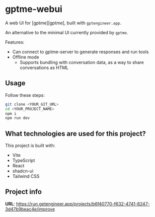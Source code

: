 # gptme-webui

A web UI for [gptme][gptme], built with `gptengineer.app`.

An alternative to the minimal UI currently provided by `gptme`.

Features:

 - Can connect to gptme-server to generate responses and run tools
 - Offline mode
   - Supports bundling with conversation data, as a way to share conversations as HTML

## Usage


Follow these steps:

```sh
git clone <YOUR_GIT_URL>
cd <YOUR_PROJECT_NAME>
npm i
npm run dev
```

## What technologies are used for this project?

This project is built with:

- Vite
- TypeScript
- React
- shadcn-ui
- Tailwind CSS

## Project info

**URL**: https://run.gptengineer.app/projects/b6f40770-f632-4741-8247-3d47b9beac4e/improve
